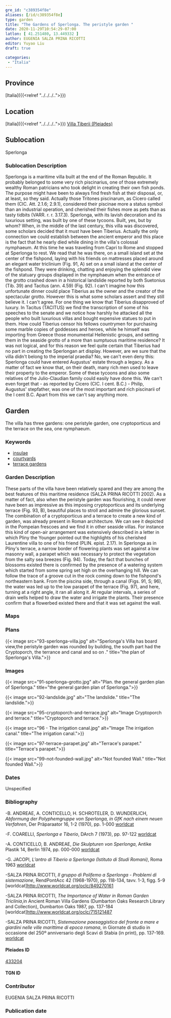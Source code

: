 ```yaml
---
gre_id: "c389354f8e"
aliases: [/id/c389354f8e]
type: garden
title: "The Gardens of Sperlonga. The peristyle garden "
date: 2020-11-29T10:54:29-07:00
latlon: [ 41.251480, 13.449332 ]
author: EUGENIA SALZA PRINA RICOTTI
editor: Yuyao Liu
draft: true

categories:
 - "Italia"
---
```


## Province
[Italia]({{<relref "../../../..">}})

## Location

[Italia]({{<relref "../../../..">}})
[Villa Tiberii (Pleiades)](https://pleiades.stoa.org/places/433204?searchterm=sperl)

<!--### Location Description-->

<!-- LEAVE THIS BLANK FOR NOW -->

## Sublocation
Sperlonga

### Sublocation Description

Sperlonga is a maritime villa built at the end of the Roman Republic. It probably belonged to some very rich piscinarius, one of those extremely wealthy Roman patricians who took delight in creating their own fish ponds. The purpose might have been to always find fresh fish at their disposal, or, at least, so they said. Actually those Tritones piscinarum, as Cicero called them (CIC. Att. 2.1.6; 2.9.1), considered their piscinae more a status symbol than an industrial operation, and cherished their fishes more as pets than as tasty tidbits (VARR. r. r. 3.17.3).
Sperlonga, with its lavish decoration and its luxurious setting, was built by one of these tycoons. Built, yes, but by whom? When, in the middle of the last century, this villa was discovered, some scholars decided that it must have been Tiberius. Actually the only connection we could establish between the ancient emperor and this place is the fact that he nearly died while dining in the villa's colossal nymphaeum. At this time he was traveling from Capri to Rome and stopped at Sperlonga to rest.  We read that he was there, on a small island set at the center of the fishpond, laying with his friends on mattresses placed around an elegant water triclinium (Fig. 91, A) set on a small island at the center of the fishpond. They were drinking, chatting and enjoying the splendid view of the statuary groups displayed in the nymphaeum when the entrance of the grotto crashed down in a historical landslide reported by both Suetonius (Tib. 39) and Tacitus (ann. 4.59) (Fig. 92). I can't imagine how this unfortunate dinner could place Tiberius as the owner and the creator of the spectacular grotto. However this is what some scholars assert and they still believe it.
I can't agree. For one thing we know that Tiberius disapproved of luxury. In Tacitus (TACITUS) we find the transcription of some of his speeches to the senate and we notice how harshly he attacked all the people who built luxurious villas and bought expensive statues to put in them.  How could Tiberius censor his fellows countrymen for purchasing some marble copies of goddesses and heroes, while he himself was importing from Greece those monumental Hellenistic groups, and setting them in the seaside grotto of a more than sumptuous maritime residence? It was not logical, and for this reason we feel quite certain that Tiberius had no part in creating the Sperlongan art display.
However, are we sure that the villa didn't belong to the imperial praedia? No, we can't even deny this: Sperlonga could have entered Augustus' estate through a legacy. As a matter of fact we know that, on their death, many rich men used to leave their property to the emperor. Some of these tycoons and also some relatives of the Julio-Claudian family could easily have done this. We can't even forget that - as reported by Cicero (CIC. I cent. B.C.) - Philip, Augustus' stepfather, was one of the most important and rich piscinarii of the I cent B.C. Apart from this we can't say anything more.


## Garden

The villa has three gardens:  one peristyle garden, one cryptoporticus and the terrace on the sea, one nymphaeum.

### Keywords

- [insulae](http://vocab.getty.edu/page/aat/300000325)
- [courtyards](http://vocab.getty.edu/page/aat/300004095)
- [terrace gardens](http://vocab.getty.edu/page/aat/300404778)

### Garden Description
These parts of the villa have been relatively spared and they are among the best features of this maritime residence (SALZA PRINA RICOTTI 2002). As a matter of fact, also when the peristyle garden was flourishing, it could never have been as impressive as this imposing cryptoporticus and its underlying terrace (Fig. 93, B), beautiful places to stroll and admire the glorious sunset. The combination of a cryptoporticus and a terrace to create a new kind of garden, was already present in Roman architecture. We can see it depicted in the Pompeian frescoes and we find it in other seaside villas. For instance this kind of open-air arrangement was extensively described in a letter in which Pliny the Younger pointed out the highlights of his cherished Laurentine villa to one of his friend (PLIN. epist. 2.17). In Sperlonga as in Pliny's terrace, a narrow border of flowering plants was set against a low masonry wall, a parapet which was necessary to protect the vegetation from the salty sea breezes (Fig. 94). Today, the fact that bunches of blossoms existed there is confirmed by the presence of a watering system which started from some spring set high on the overhanging hill. We can follow the trace of a groove cut in the rock coming down to the fishpond's northeastern bank. From the piscina side, through a canal (Figs. 91, S; 96), the water was led up to the low parapet of the terrace (Fig. 97), and here, turning at a right angle, it ran all along it. At regular intervals, a series of drain wells helped to draw the water and irrigate the plants. Their presence confirm that a flowerbed existed there and that it was set against the wall.

### Maps

<!--
{{< image src="FILENAME" alt="ALT_TEXT" title="CAPTION" >}}
-->

### Plans
{{< image src="93-sperlonga-villa.jpg" alt="Sperlonga's Villa has board view,the peristyle garden was rounded by building, the south part had the Cryptoporch, the terrance and canal and so on ." title="the plan of Sperlonga's Villa.">}}

### Images
{{< image src="91-sperlonga-grotto.jpg" alt="Plan. the general garden plan of Sperlonga." title="the general garden plan of Sperlonga.">}}

{{< image src="92-landslide.jpg" alt="The landslide." title="The landslide.">}}

{{< image src="95-cryptoporch-and-terrace.jpg" alt="Image Cryptoporch and terrace." title="Cryptoporch and terrace.">}}

{{< image src="96 - The irrigation canal.jpg" alt="Image The irrigation canal." title="The irrigation canal.">}}

{{< image src="97-terrace-parapet.jpg" alt="Terrace's parapet." title="Terrace's parapet.">}}

{{< image src="99-not-founded-wall.jpg" alt="Not founded Wall." title="Not founded Wall.">}}



### Dates
Unspecified

### Bibliography
-B. ANDREAE, A. CONTICELLO, H. SCHROTELER, D. WUNDERLICH, *Abformung der Polyphemgruppe von Sperlonga, in GfK nach einem neuen Verfahren*, Der Präparaator 16, 1-2 (1970), pp. 1-000 [worldcat](http://www.worldcat.org/oclc/1088832601)

-F. COARELLI, *Sperlonga e Tiberio*, DArch 7 (1973), pp. 97-122 [worldcat](https://www.worldcat.org/title/sperlonga-e-tiberio/oclc/1088846423)

-A. CONTICELLO, B. ANDREAE, *Die Skulpturen von Sperlonga*, Antike Plastik 14, Berlin 1974, pp. 000-000 [worldcat](https://www.worldcat.org/title/die-skulpturen-von-sperlonga/oclc/1050484099)

-G. JACOPI, *L’antro di Tiberio a Sperlonga (Istituto di Studi Romani)*, Roma 1963 [worldcat](https://www.worldcat.org/title/antro-di-tiberio-a-sperlonga/oclc/1965932)

-SALZA PRINA RICOTTI, *Il gruppo di Polifemo a Sperlonga - Problemi di sistemazione*, RendPontAcc 42 (1968-1970), pp. 118-134, tavv. 1-3, figg. 5-9 [worldcat]http://www.worldcat.org/oclc/849270161

-SALZA PRINA RICOTTI, *The Importance of Water in Roman Garden Triclinia*,in Ancient Roman Villa Gardens (Dumbarton Oaks Research Library and Collection), Dumbarton Oaks 1987, pp. 137-184 [worldcat]http://www.worldcat.org/oclc/715121487

-SALZA PRINA RICOTTI, *Sistemazione paesaggistica del fronte a mare e giardini nelle ville marittime di epoca romana*, in Giornate di studio in occasione del 250º anniversario degli Scavi di Stabia (in print), pp. 137-169. [worldcat](http://www.worldcat.org/oclc/469755044)


<!--#### Periodo ID-->

<!-- [PERIODO_ID](https://pleiades.stoa.org/places/PLEIADES_ID) -->

#### Pleiades ID

[433204](https://pleiades.stoa.org/places/433204)

#### TGN ID


### Contributor
 EUGENIA SALZA PRINA RICOTTI

### Publication date


<!--### Related articles-->

<!-- Links to other related articles. Leave blank for now -->